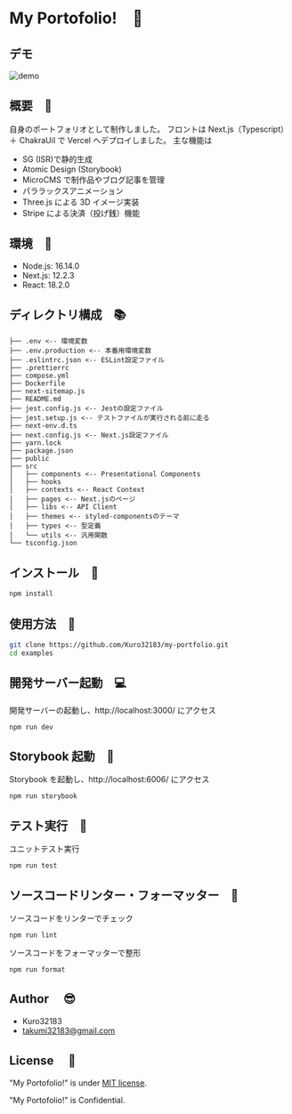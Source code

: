 # My Portofolio!　:guitar:

## デモ

![demo](https://www.webmobilefirst.com/ja/screencasts/OwI7HlivtP/)

## 概要　:speech_balloon:

自身のポートフォリオとして制作しました。
フロントは Next.js（Typescript）＋ ChakraUiI で Vercel へデプロイしました。
主な機能は

- SG (ISR)で静的生成
- Atomic Design (Storybook)
- MicroCMS で制作品やブログ記事を管理
- パララックスアニメーション
- Three.js による 3D イメージ実装
- Stripe による決済（投げ銭）機能

## 環境　:ocean:

- Node.js: 16.14.0
- Next.js: 12.2.3
- React: 18.2.0

## ディレクトリ構成　:books:

```
├── .env <-- 環境変数
├── .env.production <-- 本番用環境変数
├── .eslintrc.json <-- ESLint設定ファイル
├── .prettierrc
├── compose.yml
├── Dockerfile
├── next-sitemap.js
├── README.md
├── jest.config.js <-- Jestの設定ファイル
├── jest.setup.js <-- テストファイルが実行される前に走る
├── next-env.d.ts
├── next.config.js <-- Next.js設定ファイル
├── yarn.lock
├── package.json
├── public
├── src
│   ├── components <-- Presentational Components
│   ├── hooks
│   ├── contexts <-- React Context
│   ├── pages <-- Next.jsのページ
│   ├── libs <-- API Client
│   ├── themes <-- styled-componentsのテーマ
│   ├── types <-- 型定義
│   └── utils <-- 汎用関数
└── tsconfig.json
```

## インストール　:feet:

```bash
npm install
```

## 使用方法　:paperclip:

```bash
git clone https://github.com/Kuro32183/my-portfolio.git
cd examples

```

## 開発サーバー起動　:computer:

開発サーバーの起動し、http://localhost:3000/ にアクセス

```
npm run dev
```

## Storybook 起動　:book:

Storybook を起動し、http://localhost:6006/ にアクセス

```
npm run storybook
```

## テスト実行　:eyes:

ユニットテスト実行

```
npm run test
```

## ソースコードリンター・フォーマッター　:shower:

ソースコードをリンターでチェック

```
npm run lint
```

ソースコードをフォーマッターで整形

```
npm run format
```

## Author 　:sunglasses:

- Kuro32183
- takumi32183@gmail.com

## License 　:email:

"My Portofolio!" is under [MIT license](https://en.wikipedia.org/wiki/MIT_License).

"My Portofolio!" is Confidential.
